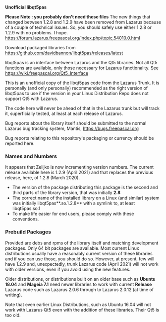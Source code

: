 **Unofficial libqt5pas**

**Please Note : you probably don't need these files** The new things that changed between 1.2.8 and 1.2.9 have been removed from Lazarus because of a couple of technical issues. So, you should safely use either 1.2.8 or 1.2.9 with no problems. I hope. https://forum.lazarus.freepascal.org/index.php/topic,54010.0.html

Download packaged libraries from https://github.com/davidbannon/libqt5pas/releases/latest

libqt5pas is an interface between Lazarus and the Qt5 libraries.  Not all Qt5 functions are available, only those necessary for Lazarus functionality. See https://wiki.freepascal.org/Qt5_Interface

This is an unofficial copy of the libqt5pas code from the Lazarus Trunk. It is personally (and only personally) recommended as the right version of libqt5pas to use if the version in your Linux Distribution Repo does not support Qt5 with Lazarus.

The code here will never be ahead of that in the Lazarus trunk but will track it, superficially tested, at least at each release of Lazarus.

Bug reports about the library itself should be submitted to the normal Lazarus bug tracking system, Mantis, https://bugs.freepascal.org

Bug reports relating to this repository's packaging or currency should be reported here.


### Names and Numbers

It appears that Zelijko is now incrementing version numbers. The current release available here is 1.2.9 (April 2021) and that replaces the previous release, here, of 1.2.8 (March 2020).


*  The version of the package distributing this package is the second and third parts of the library version, that was initially **2.8**
* The correct name of the installed library on a Linux (and similar) system was initially  libqt5pas**.so.1.2.8** with a symlink to, at least libqt5pas.so.1
* To make life easier for end users, please comply with these conventions.

### Prebuild Packages
Provided are debs and rpms of the library itself and matching development packages.  Only 64 bit packages are available. Most current Linux distributions usually have a reasonably current version of these libraries and if you can use those, you should do so. However, at present, few will have 1.2.9 and, unexpectedly, trunk Lazarus code (April 2021) will not work with older versions, even if you avoid using the new features.

Older distributions, or distributions built on an older base such as **Ubuntu 18.04** and **Mageia 7.1** need newer libraries to work with current **Release** Lazarus code such as Lazarus 2.0.6 through to Lazarus 2.0.12 (at time of writing). 
  
Note that even earlier Linux Distributions, such as Ubuntu 16.04 will not work with Lazarus Qt5 even with the addition of these libraries. Their Qt5 is too old.


